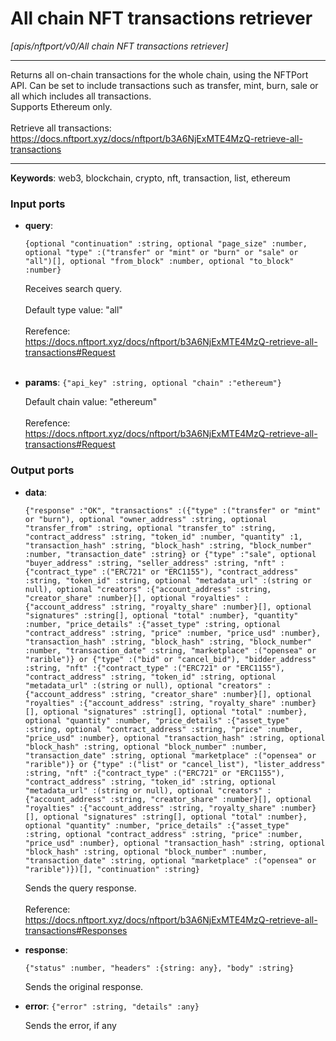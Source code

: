 # All chain NFT transactions retriever

_[apis/nftport/v0/All chain NFT transactions retriever]_

---

Returns all on-chain transactions for the whole chain, using the NFTPort API. Can be set to include transactions such as transfer, mint, burn, sale or all which includes all transactions.<br>
Supports Ethereum only.<br>
<br>
Retrieve all transactions:<br>
https://docs.nftport.xyz/docs/nftport/b3A6NjExMTE4MzQ-retrieve-all-transactions<br>

---

__Keywords__: web3, blockchain, crypto, nft, transaction, list, ethereum

### Input ports

* __query__: 
    ```
    {optional "continuation" :string, optional "page_size" :number, optional "type" :("transfer" or "mint" or "burn" or "sale" or "all")[], optional "from_block" :number, optional "to_block" :number}
    ```

    Receives search query.<br>
    <br>
    Default type value: "all"<br>
    <br>
    Rerefence:<br>
    https://docs.nftport.xyz/docs/nftport/b3A6NjExMTE4MzQ-retrieve-all-transactions#Request<br>
    <br>


* __params__: ` {"api_key" :string, optional "chain" :"ethereum"} `

    Default chain value: "ethereum"<br>
    <br>
    Rerefence:<br>
    https://docs.nftport.xyz/docs/nftport/b3A6NjExMTE4MzQ-retrieve-all-transactions#Request<br>

### Output ports

* __data__: 
    ```
    {"response" :"OK", "transactions" :({"type" :("transfer" or "mint" or "burn"), optional "owner_address" :string, optional "transfer_from" :string, optional "transfer_to" :string, "contract_address" :string, "token_id" :number, "quantity" :1, "transaction_hash" :string, "block_hash" :string, "block_number" :number, "transaction_date" :string} or {"type" :"sale", optional "buyer_address" :string, "seller_address" :string, "nft" :{"contract_type" :("ERC721" or "ERC1155"), "contract_address" :string, "token_id" :string, optional "metadata_url" :(string or null), optional "creators" :{"account_address" :string, "creator_share" :number}[], optional "royalties" :{"account_address" :string, "royalty_share" :number}[], optional "signatures" :string[], optional "total" :number}, "quantity" :number, "price_details" :{"asset_type" :string, optional "contract_address" :string, "price" :number, "price_usd" :number}, "transaction_hash" :string, "block_hash" :string, "block_number" :number, "transaction_date" :string, "marketplace" :("opensea" or "rarible")} or {"type" :("bid" or "cancel_bid"), "bidder_address" :string, "nft" :{"contract_type" :("ERC721" or "ERC1155"), "contract_address" :string, "token_id" :string, optional "metadata_url" :(string or null), optional "creators" :{"account_address" :string, "creator_share" :number}[], optional "royalties" :{"account_address" :string, "royalty_share" :number}[], optional "signatures" :string[], optional "total" :number}, optional "quantity" :number, "price_details" :{"asset_type" :string, optional "contract_address" :string, "price" :number, "price_usd" :number}, optional "transaction_hash" :string, optional "block_hash" :string, optional "block_number" :number, "transaction_date" :string, optional "marketplace" :("opensea" or "rarible")} or {"type" :("list" or "cancel_list"), "lister_address" :string, "nft" :{"contract_type" :("ERC721" or "ERC1155"), "contract_address" :string, "token_id" :string, optional "metadata_url" :(string or null), optional "creators" :{"account_address" :string, "creator_share" :number}[], optional "royalties" :{"account_address" :string, "royalty_share" :number}[], optional "signatures" :string[], optional "total" :number}, optional "quantity" :number, "price_details" :{"asset_type" :string, optional "contract_address" :string, "price" :number, "price_usd" :number}, optional "transaction_hash" :string, optional "block_hash" :string, optional "block_number" :number, "transaction_date" :string, optional "marketplace" :("opensea" or "rarible")})[], "continuation" :string}
    ```

    Sends the query response.<br>
    <br>
    Reference:<br>
    https://docs.nftport.xyz/docs/nftport/b3A6NjExMTE4MzQ-retrieve-all-transactions#Responses<br>


* __response__: 
    ```
    {"status" :number, "headers" :{string: any}, "body" :string}
    ```

    Sends the original response.<br>


* __error__: ` {"error" :string, "details" :any} `

    Sends the error, if any<br>


